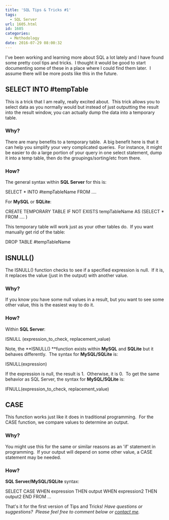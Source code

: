 ```yaml
---
title: 'SQL Tips & Tricks #1'
tags:
  - SQL Server
url: 1605.html
id: 1605
categories:
  - Methodology
date: 2016-07-29 08:00:32
---
```


I've been working and learning more about SQL a lot lately and I have found some pretty cool tips and tricks.  I thought it would be good to start documenting some of these in a place where I could find them later.  I assume there will be more posts like this in the future.

SELECT INTO #tempTable
----------------------

This is a trick that I am really, really excited about.  This trick allows you to select data as you normally would but instead of just outputting the result into the result window, you can actually dump the data into a temporary table.

### **Why?**

There are many benefits to a temporary table.  A big benefit here is that it can help you simplify your very complicated queries.  For instance, it might be easier to do a large portion of your query in one select statement, dump it into a temp table, then do the groupings/sorting/etc from there.

### **How?**

The general syntax within **SQL Server** for this is:

SELECT *
INTO #tempTableName
FROM
    ....

For **MySQL** or **SQLite**:

CREATE TEMPORARY TABLE IF NOT EXISTS tempTableName AS
(SELECT * FROM .... )

This temporary table will work just as your other tables do.  If you want manually get rid of the table:

DROP TABLE #tempTableName

ISNULL()
--------

The ISNULL() function checks to see if a specified expression is null.  If it is, it replaces the value (just in the output) with another value.

### **Why?**

If you know you have some null values in a result, but you want to see some other value, this is the easiest way to do it.

### **How?**

Within **SQL Server**:

ISNULL (expression\_to\_check, replacement_value)

Note, the **ISNULL() **function exists within **MySQL** and **SQLite** but it behaves differently.  The syntax for **MySQL/SQLite** is:

ISNULL(expression)

If the expression is null, the result is 1.  Otherwise, it is 0.  To get the same behavior as SQL Server, the syntax for **MySQL/SQLite** is:

IFNULL(expression\_to\_check, replacement_value)

CASE
----

This function works just like it does in traditional programming.  For the CASE function, we compare values to determine an output.

### **Why?**

You might use this for the same or similar reasons as an 'if' statement in programming.  If your output will depend on some other value, a CASE statement may be needed.

### How?

**SQL Server/MySQL/SQLite** syntax:

SELECT 
    CASE
        WHEN expression THEN output
        WHEN expression2 THEN output2
    END
FROM ...

That's it for the first version of Tips and Tricks! _Have questions or suggestions?  Please feel free to comment below or [contact me](/contact/)._